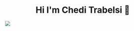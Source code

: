 <h1 align="center"> Hi I'm Chedi Trabelsi 👋</h1>
<p>
  <a href="https://www.linkedin.com/in/chedi-trabelsi-0b8861230/"><img src="https://www.google.com/url?sa=i&url=https%3A%2F%2Ffr.wikipedia.org%2Fwiki%2FFichier%3ALinkedIn_Logo.svg&psig=AOvVaw3xYlqpKWUtDvZV7fY5bRXU&ust=1702740844642000&source=images&cd=vfe&opi=89978449&ved=0CBEQjRxqFwoTCKCv2LvikYMDFQAAAAAdAAAAABAD"></a>
</p>
